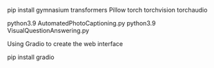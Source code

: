 pip install gymnasium transformers Pillow torch torchvision torchaudio


python3.9 AutomatedPhotoCaptioning.py
python3.9 VisualQuestionAnswering.py

Using Gradio to create the web interface

pip install gradio
